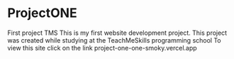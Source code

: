 # ProjectONE
First project TMS
This is my first website development project. 
This project was created while studying at the
TeachMeSkills programming school
To view this site click on the link project-one-one-smoky.vercel.app
